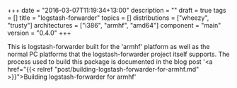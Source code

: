 +++
date = "2016-03-07T11:19:34+13:00"
description = ""
draft = true
tags = []
title = "logstash-forwarder"
topics = []
distributions = ["wheezy", "trusty"]
architectures = ["i386", "armhf", "amd64"]
component = "main"
version = "0.4.0"
+++

This is logstash-forwarder built for the 'armhf' platform as well as the normal PC platforms that the logstash-forwarder project itself supports. The process used to build this package is documented in the blog post '<a href="{{< relref "post/building-logstash-forwarder-for-armhf.md" >}}">Building logstash-forwarder for armhf</a>'
